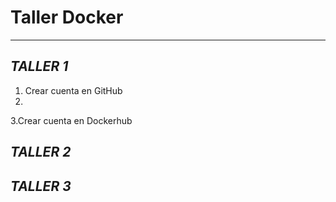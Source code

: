 # Taller Docker
---
***TALLER 1***  
-----
1. Crear cuenta en GitHub  
2. 
3.Crear cuenta en Dockerhub  



***TALLER 2***  
-----
***TALLER 3***  
-----
